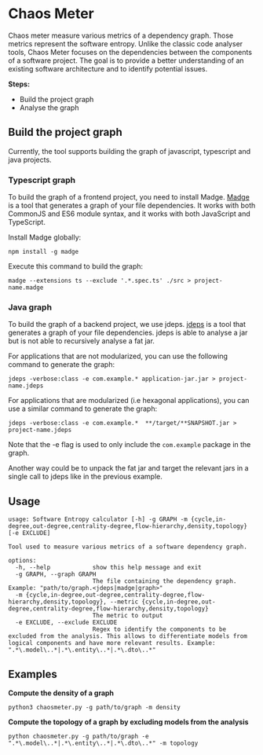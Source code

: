 # Chaos Meter
Chaos meter measure various metrics of a dependency graph. Those metrics represent the software entropy. Unlike the classic code analyser tools, Chaos Meter focuses on the dependencies between the components of a software project. The goal is to provide a better understanding of an existing software architecture and to identify potential issues.

**Steps:**
* Build the project graph
* Analyse the graph

## Build the project graph

Currently, the tool supports building the graph of javascript, typescript and java projects.

### Typescript graph

To build the graph of a frontend project, you need to install Madge. [Madge](https://www.npmjs.com/package/madge) is a tool that generates a graph of your file dependencies. It works with both CommonJS and ES6 module syntax, and it works with both JavaScript and TypeScript.

Install Madge globally:
```shell
npm install -g madge
```

Execute this command to build the graph:
```shell
madge --extensions ts --exclude '.*.spec.ts' ./src > project-name.madge
```

### Java graph

To build the graph of a backend project, we use jdeps. [jdeps](https://docs.oracle.com/en/java/javase/21/docs/specs/man/jdeps.html) is a tool that generates a graph of your file dependencies. jdeps is able to analyse a jar but is not able to recursively analyse a fat jar.

For applications that are not modularized, you can use the following command to generate the graph:

```shell
jdeps -verbose:class -e com.example.* application-jar.jar > project-name.jdeps
```

For applications that are modularized (i.e hexagonal applications), you can use a similar command to generate the graph:

```shell
jdeps -verbose:class -e com.example.*  **/target/**SNAPSHOT.jar > project-name.jdeps
```

Note that the -e flag is used to only include the `com.example` package in the graph.

Another way could be to unpack the fat jar and target the relevant jars in a single call to jdeps like in the previous example.

## Usage
```shell
usage: Software Entropy calculator [-h] -g GRAPH -m {cycle,in-degree,out-degree,centrality-degree,flow-hierarchy,density,topology} [-e EXCLUDE]

Tool used to measure various metrics of a software dependency graph.

options:
  -h, --help            show this help message and exit
  -g GRAPH, --graph GRAPH
                        The file containing the dependency graph. Example: "path/to/graph.<jdeps|madge|graph>"
  -m {cycle,in-degree,out-degree,centrality-degree,flow-hierarchy,density,topology}, --metric {cycle,in-degree,out-degree,centrality-degree,flow-hierarchy,density,topology}
                        The metric to output
  -e EXCLUDE, --exclude EXCLUDE
                        Regex to identify the components to be excluded from the analysis. This allows to differentiate models from logical components and have more relevant results. Example: ".*\.model\..*|.*\.entity\..*|.*\.dto\..*"

```


## Examples

**Compute the density of a graph**
```shell
python3 chaosmeter.py -g path/to/graph -m density
```
**Compute the topology of a graph by excluding models from the analysis**
```shell
python chaosmeter.py -g path/to/graph -e ".*\.model\..*|.*\.entity\..*|.*\.dto\..*" -m topology
```

